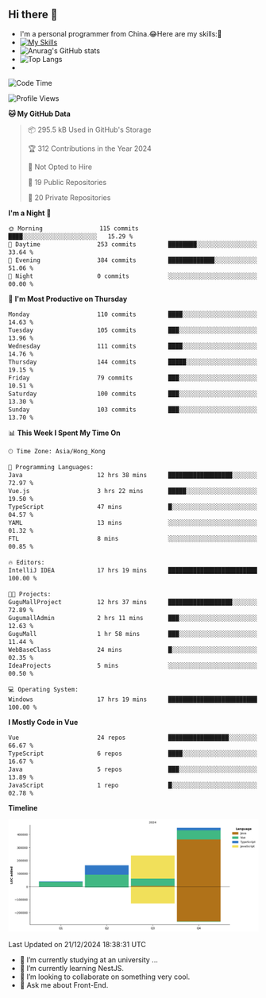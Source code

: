 ## Hi there 👋
- I'm a personal programmer from China.😂Here are my skills:🤔
- [![My Skills](https://skillicons.dev/icons?i=js,html,css,vue,typescript,java,golang)](https://skillicons.dev)
- ![Anurag's GitHub stats](https://github-readme-stats.vercel.app/api?username=FluffyChi-Xing&count_private=true&show_icons=true&theme=radical)
- ![Top Langs](https://github-readme-stats.vercel.app/api/top-langs/?username=FluffyChi-Xing)
- <!--START_SECTION:waka-->
![Code Time](http://img.shields.io/badge/Code%20Time-947%20hrs%2045%20mins-blue)

![Profile Views](http://img.shields.io/badge/Profile%20Views-2-blue)

**🐱 My GitHub Data** 

> 📦 295.5 kB Used in GitHub's Storage 
 > 
> 🏆 312 Contributions in the Year 2024
 > 
> 🚫 Not Opted to Hire
 > 
> 📜 19 Public Repositories 
 > 
> 🔑 20 Private Repositories 
 > 
**I'm a Night 🦉** 

```text
🌞 Morning                115 commits         ████░░░░░░░░░░░░░░░░░░░░░   15.29 % 
🌆 Daytime                253 commits         ████████░░░░░░░░░░░░░░░░░   33.64 % 
🌃 Evening                384 commits         █████████████░░░░░░░░░░░░   51.06 % 
🌙 Night                  0 commits           ░░░░░░░░░░░░░░░░░░░░░░░░░   00.00 % 
```
📅 **I'm Most Productive on Thursday** 

```text
Monday                   110 commits         ████░░░░░░░░░░░░░░░░░░░░░   14.63 % 
Tuesday                  105 commits         ███░░░░░░░░░░░░░░░░░░░░░░   13.96 % 
Wednesday                111 commits         ████░░░░░░░░░░░░░░░░░░░░░   14.76 % 
Thursday                 144 commits         █████░░░░░░░░░░░░░░░░░░░░   19.15 % 
Friday                   79 commits          ███░░░░░░░░░░░░░░░░░░░░░░   10.51 % 
Saturday                 100 commits         ███░░░░░░░░░░░░░░░░░░░░░░   13.30 % 
Sunday                   103 commits         ███░░░░░░░░░░░░░░░░░░░░░░   13.70 % 
```


📊 **This Week I Spent My Time On** 

```text
🕑︎ Time Zone: Asia/Hong_Kong

💬 Programming Languages: 
Java                     12 hrs 38 mins      ██████████████████░░░░░░░   72.97 % 
Vue.js                   3 hrs 22 mins       █████░░░░░░░░░░░░░░░░░░░░   19.50 % 
TypeScript               47 mins             █░░░░░░░░░░░░░░░░░░░░░░░░   04.57 % 
YAML                     13 mins             ░░░░░░░░░░░░░░░░░░░░░░░░░   01.32 % 
FTL                      8 mins              ░░░░░░░░░░░░░░░░░░░░░░░░░   00.85 % 

🔥 Editors: 
IntelliJ IDEA            17 hrs 19 mins      █████████████████████████   100.00 % 

🐱‍💻 Projects: 
GuguMallProject          12 hrs 37 mins      ██████████████████░░░░░░░   72.89 % 
GugumallAdmin            2 hrs 11 mins       ███░░░░░░░░░░░░░░░░░░░░░░   12.63 % 
GuguMall                 1 hr 58 mins        ███░░░░░░░░░░░░░░░░░░░░░░   11.44 % 
WebBaseClass             24 mins             █░░░░░░░░░░░░░░░░░░░░░░░░   02.35 % 
IdeaProjects             5 mins              ░░░░░░░░░░░░░░░░░░░░░░░░░   00.50 % 

💻 Operating System: 
Windows                  17 hrs 19 mins      █████████████████████████   100.00 % 
```

**I Mostly Code in Vue** 

```text
Vue                      24 repos            █████████████████░░░░░░░░   66.67 % 
TypeScript               6 repos             ████░░░░░░░░░░░░░░░░░░░░░   16.67 % 
Java                     5 repos             ███░░░░░░░░░░░░░░░░░░░░░░   13.89 % 
JavaScript               1 repo              █░░░░░░░░░░░░░░░░░░░░░░░░   02.78 % 
```



**Timeline**

![Lines of Code chart](https://raw.githubusercontent.com/FluffyChi-Xing/FluffyChi-Xing/main/assets/bar_graph.png)


 Last Updated on 21/12/2024 18:38:31 UTC
<!--END_SECTION:waka-->
- 🔭 I’m currently studying at an university ...
- 🌱 I’m currently learning NestJS.
- 👯 I’m looking to collaborate on something very cool.
- 💬 Ask me about Front-End.

